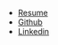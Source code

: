 * [Resume](https://github.com/spkerry/liftoff-assignments/blob/master/career_03/Resume.12.2017.pdf)
* [Github](https://github.com/spkerry)
* [Linkedin](https://www.linkedin.com/in/sean-kerry-186026154/)
